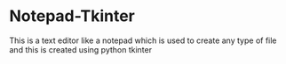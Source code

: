 # Notepad-Tkinter
 This is a text editor like a notepad which is used to create any type of file and this is created using python tkinter
